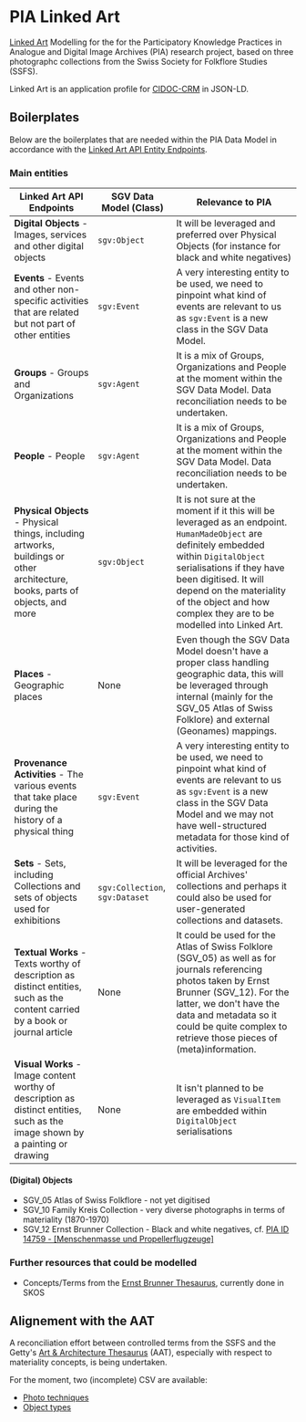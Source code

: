 # PIA Linked Art
[Linked Art](https://linked.art) Modelling for the for the Participatory Knowledge Practices in Analogue and Digital Image Archives (PIA) research project, based on three photographc collections from the Swiss Society for Folkflore Studies (SSFS). 

Linked Art is an application profile for [CIDOC-CRM](https://cidoc-crm.org/) in JSON-LD. 

## Boilerplates

Below are the boilerplates that are needed within the PIA Data Model in accordance with the [Linked Art API Entity Endpoints](https://linked.art/api/1.0/endpoint/).

### Main entities

| **Linked Art API Endpoints**                                                                                                   | **SGV Data Model (Class)**      | **Relevance to PIA**                                                                                                                                                                                                                                                                            |
|--------------------------------------------------------------------------------------------------------------------------------|---------------------------------|-------------------------------------------------------------------------------------------------------------------------------------------------------------------------------------------------------------------------------------------------------------------------------------------------|
| **Digital Objects** - Images, services and other digital objects                                                             | `sgv:Object`                    | It will be leveraged and preferred over Physical Objects (for instance for black and white negatives)                                                                                                                                                                                           |
| **Events** - Events and other non-specific activities that are related but not part of other entities                          | `sgv:Event`                     | A very interesting entity to be used, we need to pinpoint what kind of events are relevant to us as `sgv:Event` is a new class in the SGV Data Model.                                                                                                                                           |
| **Groups** - Groups and Organizations                                                                                          | `sgv:Agent`                     | It is a mix of Groups, Organizations and People at the moment within the SGV Data Model. Data reconciliation needs to be undertaken.                                                                                                                                                            |
| **People** - People                                                                                                            | `sgv:Agent`                     | It is a mix of Groups, Organizations and People at the moment within the SGV Data Model. Data reconciliation needs to be undertaken.                                                                                                                                                            |
| **Physical Objects** - Physical things, including artworks, buildings or other architecture, books, parts of objects, and more | `sgv:Object`                    | It is not sure at the moment if it this will be leveraged as an endpoint. `HumanMadeObject` are definitely embedded within `DigitalObject` serialisations if they have been digitised. It will depend on the materiality of the object and how complex they are to be modelled into Linked Art. |
| **Places** - Geographic places                                                                                                 | None                            | Even though the SGV Data Model doesn't have a proper class handling geographic data, this will be leveraged through internal (mainly for the SGV_05 Atlas of Swiss Folklore) and external (Geonames) mappings.                                                                                  |
| **Provenance Activities** - The various events that take place during the history of a physical thing                          | `sgv:Event`                     | A very interesting entity to be used, we need to pinpoint what kind of events are relevant to us as `sgv:Event` is a new class in the SGV Data Model and we may not have well-structured metadata for those kind of activities.                                                                 |
| **Sets** - Sets, including Collections and sets of objects used for exhibitions                                                | `sgv:Collection`, `sgv:Dataset` | It will be leveraged for the official Archives' collections and perhaps it could also be used for user-generated collections and datasets.                                                                                                                                                      |
| **Textual Works** - Texts worthy of description as distinct entities, such as the content carried by a book or journal article | None                            | It could be used for the Atlas of Swiss Folklore (SGV_05) as well as for journals referencing photos taken by Ernst Brunner (SGV_12). For the latter, we don't have the data and metadata so it could be quite complex to retrieve those pieces of (meta)information.                           |
| **Visual Works** - Image content worthy of description as distinct entities, such as the image shown by a painting or drawing  | None                            | It isn't planned to be leveraged as `VisualItem` are embedded within `DigitalObject` serialisations                                                                                                                                                                                             |

#### (Digital) Objects
- SGV_05 Atlas of Swiss Folkflore - not yet digitised
- SGV_10 Family Kreis Collection - very diverse photographs in terms of materiality (1870-1970)
- SGV_12 Ernst Brunner Collection - Black and white negatives, cf. [PIA ID 14759 - [Menschenmasse und Propellerflugzeuge]](modelling/01_Object/14759.json)

### Further resources that could be modelled

- Concepts/Terms from the [Ernst Brunner Thesaurus](https://vocab.participatory-archives.ch/), currently done in SKOS

## Alignement with the AAT 

A reconciliation effort between controlled terms from the SSFS and the Getty's [Art & Architecture Thesaurus](https://www.getty.edu/research/tools/vocabularies/aat/) (AAT), especially with respect to materiality concepts, is being undertaken. 

For the moment, two (incomplete) CSV are available: 

- [Photo techniques](aat/technology_hasModel.csv)
- [Object types](aat/objecttype_hasObjecttype)

